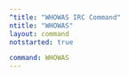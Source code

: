 ```yaml
---
^title: "WHOWAS IRC Command"
ntitle: "WHOWAS"
layout: command
notstarted: true

command: WHOWAS
---
```

